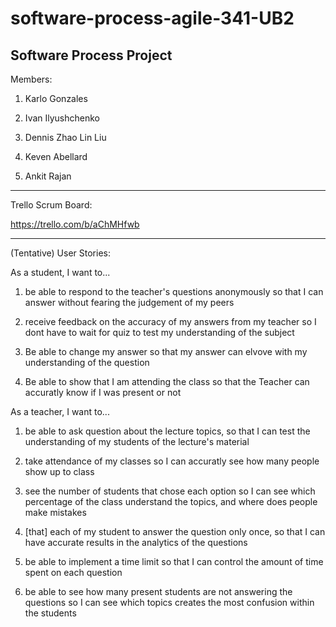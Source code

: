 # software-process-agile-341-UB2
Software Process Project
----------------------------
Members:

1.	Karlo Gonzales

2.	Ivan Ilyushchenko

3.	Dennis Zhao Lin Liu

4.	Keven Abellard

5.	Ankit Rajan

----------------------------
Trello Scrum Board:

https://trello.com/b/aChMHfwb

---------------------------
(Tentative) User Stories:

As a student, I want to...

1. be able to respond to the teacher's questions anonymously so that I can answer without fearing the judgement of my peers

2. receive feedback on the accuracy of my answers from my teacher so I dont have to wait for quiz to test my understanding of the subject

3. Be able to change my answer so that my answer can elvove with my understanding of the question

4. Be able to show that I am attending the class so that the Teacher can accuratly know if I was present or not

As a teacher, I want to...

1. be able to ask question about the lecture topics, so that I can test the understanding of my students of the lecture's material

2. take attendance of my classes so I can accuratly see how many people show up to class

3. see the number of students that chose each option so I can see which percentage of the class understand the topics, and where does people make mistakes

4. [that] each of my student to answer the question only once, so that I can have accurate results in the analytics of the questions

5. be able to implement a time limit so that I can control the amount of time spent on each question

6. be able to see how many present students are not answering the questions so I can see which topics creates the most confusion within the students


